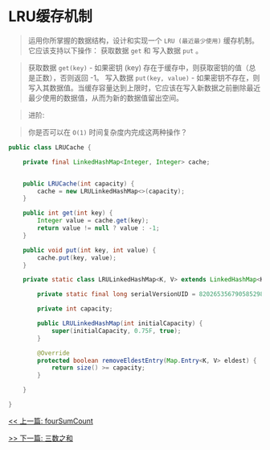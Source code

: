 # LRU缓存机制

> 运用你所掌握的数据结构，设计和实现一个  `LRU (最近最少使用)` 缓存机制。它应该支持以下操作： 获取数据 `get` 和 写入数据 `put` 。

> 获取数据 `get(key)` - 如果密钥 (key) 存在于缓存中，则获取密钥的值（总是正数），否则返回 -1。
> 写入数据 `put(key, value)` - 如果密钥不存在，则写入其数据值。当缓存容量达到上限时，它应该在写入新数据之前删除最近最少使用的数据值，从而为新的数据值留出空间。

> 进阶:

> 你是否可以在 `O(1)` 时间复杂度内完成这两种操作？

```java
public class LRUCache {

    private final LinkedHashMap<Integer, Integer> cache;


    public LRUCache(int capacity) {
        cache = new LRULinkedHashMap<>(capacity);
    }

    public int get(int key) {
        Integer value = cache.get(key);
        return value != null ? value : -1;
    }

    public void put(int key, int value) {
        cache.put(key, value);
    }

    private static class LRULinkedHashMap<K, V> extends LinkedHashMap<K, V> {

        private static final long serialVersionUID = 8202653567905852980L;

        private int capacity;

        public LRULinkedHashMap(int initialCapacity) {
            super(initialCapacity, 0.75F, true);
        }

        @Override
        protected boolean removeEldestEntry(Map.Entry<K, V> eldest) {
            return size() >= capacity;
        }

    }

}
```


[<< 上一篇: fourSumCount](1-数据结构与算法/fourSumCount.md)

[>> 下一篇: 三数之和](1-数据结构与算法/三数之和.md)
